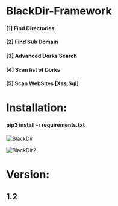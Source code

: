 # BlackDir-Framework
 <h4>[1] Find Directories<br></h4>
 <h4>[2] Find Sub Domain<br></h4>
  <h4>[3] Advanced Dorks Search </h4>
  <h4>[4] Scan list of Dorks </h4>
 <h4>[5] Scan WebSites [Xss,Sql] </h4>
<h1>Installation:</h1>
<h4>pip3 install -r requirements.txt</h4>

![BlackDir](https://user-images.githubusercontent.com/46041727/78068401-07710e00-73a1-11ea-86f3-d8cba5da5719.PNG)



![BlackDir2](https://user-images.githubusercontent.com/46041727/78068465-1d7ece80-73a1-11ea-9e50-813c7e0793e5.PNG)



# Version:
<b><h2>1.2</h2></b>
